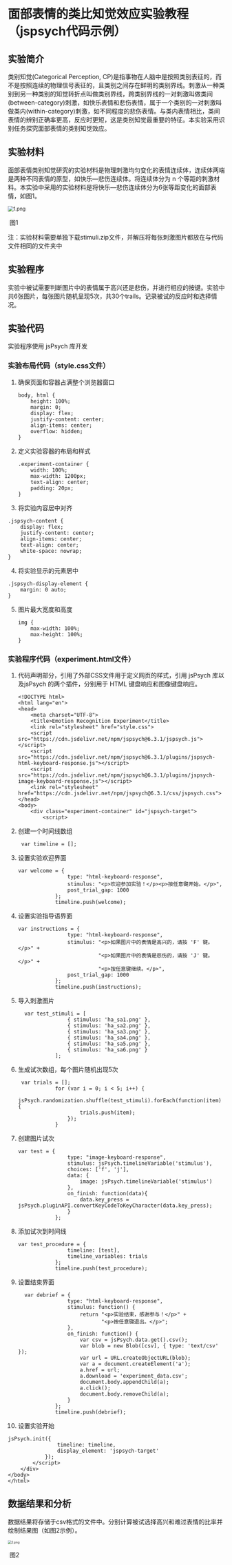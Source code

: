 # 面部表情的类比知觉效应实验教程（jspsych代码示例）

## 实验简介

类别知觉(Categorical Perception, CP)是指事物在人脑中是按照类别表征的，而不是按照连续的物理信号表征的，且类别之间存在鲜明的类别界线。刺激从一种类别到另一种类别的知觉转折点叫做类别界线，跨类别界线的一对刺激叫做类间(between-category)刺激，如快乐表情和悲伤表情，属于一个类别的一对刺激叫做类内(within-category)刺激，如不同程度的悲伤表情。与类内表情相比，类间表情的辨别正确率更高，反应时更短，这是类别知觉最重要的特征。本实验采用识别任务探究面部表情的类别知觉效应。

## 实验材料

 面部表情类别知觉研究的实验材料是物理刺激均匀变化的表情连续体，连续体两端是两种不同表情的原型，如快乐—悲伤连续体。将连续体分为 n 个等距的刺激材料。本实验中采用的实验材料是将快乐—悲伤连续体分为6张等距变化的面部表情，如图1。

<img src="https://s2.loli.net/2024/07/06/xvZtEqVRJTw5eBi.png" alt="1.png" style="zoom:80%;" />

​                                                                                                                图1

注：实验材料需要单独下载stimuli.zip文件，并解压将每张刺激图片都放在与代码文件相同的文件夹中

## 实验程序

实验中被试需要判断图片中的表情属于高兴还是悲伤，并进行相应的按键。实验中共6张图片，每张图片随机呈现5次，共30个trails。记录被试的反应时和选择情况。

## 实验代码

实验程序使用 jsPsych 库开发

### 实验布局代码（style.css文件）

1. 确保页面和容器占满整个浏览器窗口

   ```
   body, html {
       height: 100%;
       margin: 0;
       display: flex;
       justify-content: center;
       align-items: center;
       overflow: hidden;
   }
   ```

2. 定义实验容器的布局和样式

   ```
   .experiment-container {
       width: 100%;
       max-width: 1200px;
       text-align: center;
       padding: 20px; 
   }
   ```

3.  将实验内容居中对齐

   ```
   .jspsych-content {
       display: flex;
       justify-content: center;
       align-items: center; 
       text-align: center; 
       white-space: nowrap; 
   }
   ```

4.  将实验显示的元素居中

   ```
   .jspsych-display-element {
       margin: 0 auto;
   }
   ```

5. 图片最大宽度和高度

   ```
   img {
       max-width: 100%;
       max-height: 100%;
   }
   ```

### 实验程序代码（experiment.html文件）

1. 代码声明部分，引用了外部CSS文件用于定义网页的样式，引用 jsPsych 库以及jsPsych 的两个插件，分别用于 HTML 键盘响应和图像键盘响应。

   ```
   <!DOCTYPE html>
   <html lang="en">
   <head>
       <meta charset="UTF-8">
       <title>Emotion Recognition Experiment</title>
       <link rel="stylesheet" href="style.css"> 
       <script src="https://cdn.jsdelivr.net/npm/jspsych@6.3.1/jspsych.js"></script>
       <script src="https://cdn.jsdelivr.net/npm/jspsych@6.3.1/plugins/jspsych-html-keyboard-response.js"></script>
       <script src="https://cdn.jsdelivr.net/npm/jspsych@6.3.1/plugins/jspsych-image-keyboard-response.js"></script>
       <link rel="stylesheet" href="https://cdn.jsdelivr.net/npm/jspsych@6.3.1/css/jspsych.css">
   </head>
   <body>
       <div class="experiment-container" id="jspsych-target">
           <script>
   ```

2. 创建一个时间线数组

   ```
    var timeline = [];
   ```

3. 设置实验欢迎界面

   ```
   var welcome = {
                   type: "html-keyboard-response",
                   stimulus: "<p>欢迎参加实验！</p><p>按任意键开始。</p>",
                   post_trial_gap: 1000 
               };
               timeline.push(welcome);
   ```

4. 设置实验指导语界面

   ```
   var instructions = {
                   type: "html-keyboard-response",
                   stimulus: "<p>如果图片中的表情是高兴的，请按 'F' 键。</p>" +
                             "<p>如果图片中的表情是悲伤的，请按 'J' 键。</p>" +
                             "<p>按任意键继续。</p>",
                   post_trial_gap: 1000 
               };
               timeline.push(instructions);
   ```

5. 导入刺激图片

   ```
     var test_stimuli = [
                   { stimulus: 'ha_sa1.png' },
                   { stimulus: 'ha_sa2.png' },
                   { stimulus: 'ha_sa3.png' },
                   { stimulus: 'ha_sa4.png' },
                   { stimulus: 'ha_sa5.png' },
                   { stimulus: 'ha_sa6.png' }
               ];
   ```

6. 生成试次数组，每个图片随机出现5次

   ```
    var trials = [];
               for (var i = 0; i < 5; i++) {
                   jsPsych.randomization.shuffle(test_stimuli).forEach(function(item) {
                       trials.push(item);
                   });
               }
   ```

7. 创建图片试次

   ```
   var test = {
                   type: "image-keyboard-response",
                   stimulus: jsPsych.timelineVariable('stimulus'),
                   choices: ['f', 'j'],
                   data: {
                       image: jsPsych.timelineVariable('stimulus')
                   },
                   on_finish: function(data){
                       data.key_press = jsPsych.pluginAPI.convertKeyCodeToKeyCharacter(data.key_press);
                   }
               };
   ```

8. 添加试次到时间线

   ```
   var test_procedure = {
                   timeline: [test],
                   timeline_variables: trials
               };
               timeline.push(test_procedure);
   ```

9. 设置结束界面

   ```
     var debrief = {
                   type: "html-keyboard-response",
                   stimulus: function() {
                       return "<p>实验结束，感谢参与！</p>" +
                              "<p>按任意键退出。</p>";
                   },
                   on_finish: function() {
                       var csv = jsPsych.data.get().csv();
                       var blob = new Blob([csv], { type: 'text/csv' });
                       var url = URL.createObjectURL(blob);
                       var a = document.createElement('a');
                       a.href = url;
                       a.download = 'experiment_data.csv';
                       document.body.appendChild(a);
                       a.click();
                       document.body.removeChild(a);
                   }
               };
               timeline.push(debrief);
   ```

10. 设置实验开始

```
jsPsych.init({
                timeline: timeline,
                display_element: 'jspsych-target'
            });
        </script>
    </div>
</body>
</html>
```

## 数据结果和分析

数据结果将存储于csv格式的文件中。分别计算被试选择高兴和难过表情的比率并绘制结果图（如图2示例）。

<img src="https://s2.loli.net/2024/07/06/EJb2BaNIzZGTYjP.png" alt="2.png" style="zoom: 50%;" />

​                                                                                                                        图2

